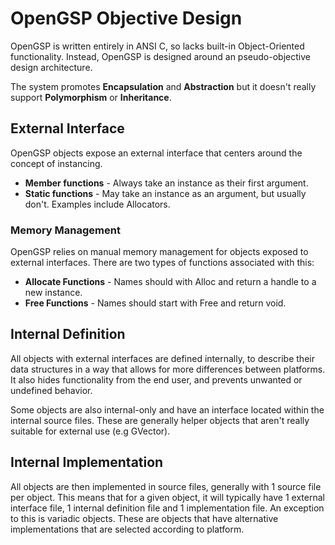 # OpenGSP Objective Design

OpenGSP is written entirely in ANSI C, so lacks built-in Object-Oriented functionality. Instead, OpenGSP is designed around an pseudo-objective design architecture.

The system promotes **Encapsulation** and **Abstraction** but it doesn't really support **Polymorphism** or **Inheritance**.

## External Interface

OpenGSP objects expose an external interface that centers around the concept of instancing.

- **Member functions** - Always take an instance as their first argument.
- **Static functions** - May take an instance as an argument, but usually don't. Examples include Allocators.

### Memory Management

OpenGSP relies on manual memory management for objects exposed to external interfaces. There are two types of functions associated with this:

- **Allocate Functions** - Names should with Alloc and return a handle to a new instance.
- **Free Functions** - Names should start with Free and return void.

## Internal Definition

All objects with external interfaces are defined internally, to describe their data structures in a way that allows for more differences between platforms. It also hides functionality from the end user, and prevents unwanted or undefined behavior.

Some objects are also internal-only and have an interface located within the internal source files. These are generally helper objects that aren't really suitable for external use (e.g GVector).

## Internal Implementation

All objects are then implemented in source files, generally with 1 source file per object. This means that for a given object, it will typically have 1 external interface file, 1 internal definition file and 1 implementation file. An exception to this is variadic objects. These are objects that have alternative implementations that are selected according to platform.

